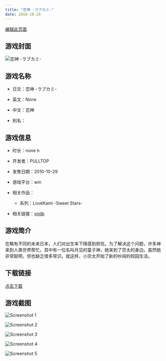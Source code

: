 ```yaml
---
title: "恋神 -ラブカミ-"
date: 2010-10-29
---
```

[编辑此页面](https://github.com/ACG-3/ADV3-source/blob/main/source/_posts/games/%E6%81%8B%E7%A5%9E%20-%E3%83%A9%E3%83%96%E3%82%AB%E3%83%9F-.md)

## 游戏封面

![恋神 -ラブカミ-](https%3A//pan.timero.xyz/onedrive/img_lib_001/%E6%81%8B%E7%A5%9E%20-%E3%83%A9%E3%83%96%E3%82%AB%E3%83%9F-_cover.avif)


## 游戏名称

- 日文：恋神 -ラブカミ-
- 英文：None
- 中文：恋神

- 别名：


## 游戏信息

- 时长：none h
- 开发者：PULLTOP
- 发售日期：2010-10-29
- 游戏平台：win
- 相关作品：
   - 系列：LoveKami -Sweet Stars-

- 相关链接：[vndb](https://vndb.org/v4893)


## 游戏简介

在略有不同的未来日本，人们对出生率下降感到担忧。为了解决这个问题，许多神来到人类世界帮忙。其中有一位名叫月见的童子神，她来到了宗太的身边。虽然她非常聪明，但也缺乏很多常识。就这样，小宗太开始了新的吵闹的校园生活。




## 下载链接

[点击下载](https://pan.timero.xyz/onedrive/adv_lib_001/%E6%81%8B%E7%A5%9E%20-%E3%83%A9%E3%83%96%E3%82%AB%E3%83%9F-)


## 游戏截图


![Screenshot 1](https%3A//pan.timero.xyz/onedrive/img_lib_001/%E6%81%8B%E7%A5%9E%20-%E3%83%A9%E3%83%96%E3%82%AB%E3%83%9F-_Screenshot_1.avif)

![Screenshot 2](https%3A//pan.timero.xyz/onedrive/img_lib_001/%E6%81%8B%E7%A5%9E%20-%E3%83%A9%E3%83%96%E3%82%AB%E3%83%9F-_Screenshot_2.avif)

![Screenshot 3](https%3A//pan.timero.xyz/onedrive/img_lib_001/%E6%81%8B%E7%A5%9E%20-%E3%83%A9%E3%83%96%E3%82%AB%E3%83%9F-_Screenshot_3.avif)

![Screenshot 4](https%3A//pan.timero.xyz/onedrive/img_lib_001/%E6%81%8B%E7%A5%9E%20-%E3%83%A9%E3%83%96%E3%82%AB%E3%83%9F-_Screenshot_4.avif)

![Screenshot 5](https%3A//pan.timero.xyz/onedrive/img_lib_001/%E6%81%8B%E7%A5%9E%20-%E3%83%A9%E3%83%96%E3%82%AB%E3%83%9F-_Screenshot_5.avif)

